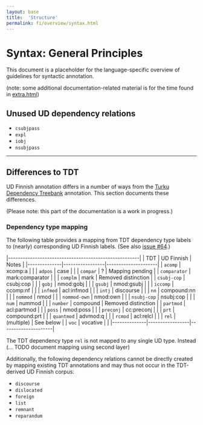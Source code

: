 ```yaml
---
layout: base
title:  'Structure'
permalink: fi/overview/syntax.html
---
```


# Syntax: General Principles

This document is a placeholder for the language-specific overview of
guidelines for syntactic annotation.

(note: some additional documentation-related material is for the time
found in [extra.html](extra.html))

## Unused UD dependency relations

* `csubjpass`
* `expl`
* `iobj`
* `nsubjpass`

---

## Differences to TDT

UD Finnish annotation differs in a number of ways from the [Turku
Dependency Treebank](http://bionlp.utu.fi/fintreebank.html) annotation.
This section documents these differences.

(Please note: this part of the documentation is a work in progress.)

### Dependency type mapping

The following table provides a mapping from TDT dependency type labels
to (nearly) corresponding UD Finnish labels. (See also [issue
#64](https://github.com/UniversalDependencies/docs/issues/64).)

|------------------------------------------------------|
| TDT          | UD Finnish      | Notes               |
|--------------|-----------------|---------------------|
| `acomp`      | xcomp:a         |                     |
| `adpos`      | case            |                     |
| `compar`     | ?               | Mapping pending     |
| `comparator` | mark:comparator |                     |
| `complm`     | mark            | Removed distinction |
| `csubj-cop`  | csubj:cop       |                     |
| `gobj`       | nmod:gobj       |                     |
| `gsubj`      | nmod:gsubj      |                     |
| `iccomp`     | ccomp:nf        |                     |
| `infmod`     | acl:infmod      |                     |
| `intj`       | discourse       |                     |
| `nn`         | compound:nn     |                     |
| `nommod`     | nmod            |                     |
| `nommod-own` | nmod:own        |                     |
| `nsubj-cop`  | nsubj:cop       |                     |
| `num`        | nummod          |                     |
| `number`     | compound        | Removed distinction |
| `partmod`    | acl:partmod     |                     |
| `poss`       | nmod:poss       |                     |
| `preconj`    | cc:preconj      |                     |
| `prt`        | compound:prt    |                     |
| `quantmod`   | advmod:q        |                     |
| `rcmod`      | acl:relcl       |                     |
| `rel`        | (multiple)      | See below           |
| `voc`        | vocative        |                     |
|--------------|-----------------|---------------------|

The TDT dependency type `rel` is not mapped to any single UD type.
Instead (... TODO document mapping using second layer)

Additionally, the following dependency relations cannot be directly
created by mapping existing TDT annotations and may thus not occur in
the TDT-derived UD Finnish corpus:

* `discourse`
* `dislocated`
* `foreign`
* `list`
* `remnant`
* `reparandum`

